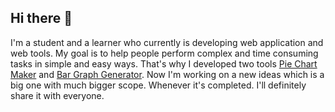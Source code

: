 ## Hi there 👋

I'm a student and a learner who currently is developing web application and web tools. My goal is to help people perform complex and time consuming tasks in simple and easy ways. That's why I developed two tools [Pie Chart Maker](https://piechartmaker.site) and [Bar Graph Generator](https://bargraphgenerator.online). Now I'm working on a new ideas which is a big one with much bigger scope. Whenever it's completed. I'll definitely share it with everyone.
